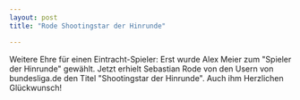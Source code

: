 ```yaml
---
layout: post
title: "Rode Shootingstar der Hinrunde"

---
```


Weitere Ehre für einen Eintracht-Spieler: Erst wurde Alex Meier zum "Spieler der Hinrunde" gewählt. Jetzt erhielt Sebastian Rode von den Usern von bundesliga.de den Titel "Shootingstar der Hinrunde". Auch ihm Herzlichen Glückwunsch!


